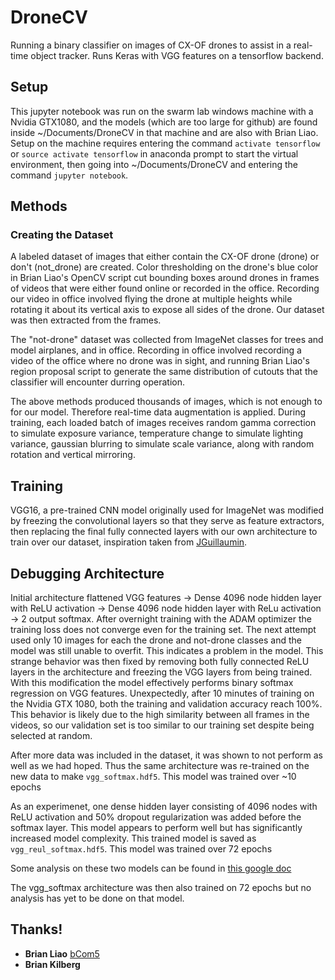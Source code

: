 # DroneCV

Running a binary classifier on images of CX-OF drones to assist in a real-time object tracker. Runs Keras with VGG features on a tensorflow backend. 

## Setup
This jupyter notebook was run on the swarm lab windows machine with a Nvidia GTX1080, and the models (which are too large for github) are found inside ~/Documents/DroneCV in that machine and are also with Brian Liao. Setup on the machine requires entering the command `activate tensorflow` or `source activate tensorflow` in anaconda prompt to start the virtual environment, then going into ~/Documents/DroneCV and entering the command `jupyter notebook`. 


## Methods

### Creating the Dataset
A labeled dataset of images that either contain the CX-OF drone (drone) or don't (not_drone) are created. Color thresholding on the drone's blue color in Brian Liao's OpenCV script cut bounding boxes around drones in frames of videos that were either found online or recorded in the office. Recording our video in office involved flying the drone at multiple heights while rotating it about its vertical axis to expose all sides of the drone. Our dataset was then extracted from the frames.

The "not-drone" dataset was collected from ImageNet classes for trees and model airplanes, and in office. Recording in office involved recording a video of the office where no drone was in sight, and running Brian Liao's region proposal script to generate the same distribution of cutouts that the classifier will encounter durring operation.

The above methods produced thousands of images, which is not enough to for our model. Therefore real-time data augmentation is applied. During training, each loaded batch of images receives random gamma correction to simulate exposure variance, temperature change to simulate lighting variance, gaussian blurring to simulate scale variance, along with random rotation and vertical mirroring. 

## Training
VGG16, a pre-trained CNN model originally used for ImageNet was modified by freezing the convolutional layers so that they serve as feature extractors, then replacing the final fully connected layers with our own architecture to train over our dataset, inspiration taken from [JGuillaumin](https://github.com/keras-team/keras/issues/4465). 

## Debugging Architecture
Initial architecture flattened VGG features -> Dense 4096 node hidden layer with ReLU activation -> Dense 4096 node hidden layer with ReLu activation -> 2 output softmax. After overnight training with the ADAM optimizer the training loss does not converge even for the training set. The next attempt used only 10 images for each the drone and not-drone classes and the model was still unable to overfit. This indicates a problem in the model. This strange behavior was then fixed by removing both fully connected ReLU layers in the architecture and freezing the VGG layers from being trained. With this modification the model effectively performs binary softmax regression on VGG features. Unexpectedly, after 10 minutes of training on the Nvidia GTX 1080, both the training and validation accuracy reach 100%. This behavior is likely due to the high similarity between all frames in the videos, so our validation set is too similar to our training set despite being selected at random.

After more data was included in the dataset, it was shown to not perform as well as we had hoped. Thus the same architecture was re-trained on the new data to make `vgg_softmax.hdf5`. This model was trained over ~10 epochs

As an experimenet, one dense hidden layer consisting of 4096 nodes with ReLU activation and 50% dropout regularization was added before the softmax layer. This model appears to perform well but has significantly increased model complexity. This trained model is saved as `vgg_reul_softmax.hdf5`. This model was trained over 72 epochs

Some analysis on these two models can be found in [this google doc](https://docs.google.com/document/d/1a3qfoPPhjjoKoTa-_sjnhL4BDINTQPrOar8-0oLa0bA/edit?usp=sharing)

The vgg_softmax architecture was then also trained on 72 epochs but no analysis has yet to be done on that model.

## Thanks!
* **Brian Liao**  [bCom5](https://github.com/bCom5/drone-cv)
* **Brian Kilberg** 
